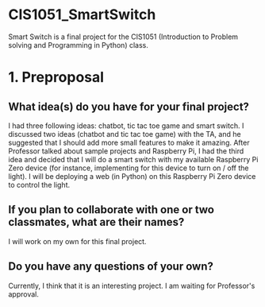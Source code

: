 # CIS1051_SmartSwitch
Smart Switch is a final project for the CIS1051 (Introduction to Problem solving and Programming in Python) class.

# 1. Preproposal

## What idea(s) do you have for your final project?

I had three following ideas: chatbot, tic tac toe game and smart switch. I discussed two ideas (chatbot and tic tac toe game) with the TA, and he suggested that I should add more small features to make it amazing. After Professor talked about sample projects and Raspberry Pi, I had the third idea and decided that I will do a smart switch with my available Raspberry Pi Zero device (for instance, implementing for this device to turn on / off the light). I will be deploying a web (in Python) on this Raspberry Pi Zero device to control the light.

## If you plan to collaborate with one or two classmates, what are their names?

I will work on my own for this final project.

## Do you have any questions of your own?

Currently, I think that it is an interesting project. I am waiting for Professor's approval.
